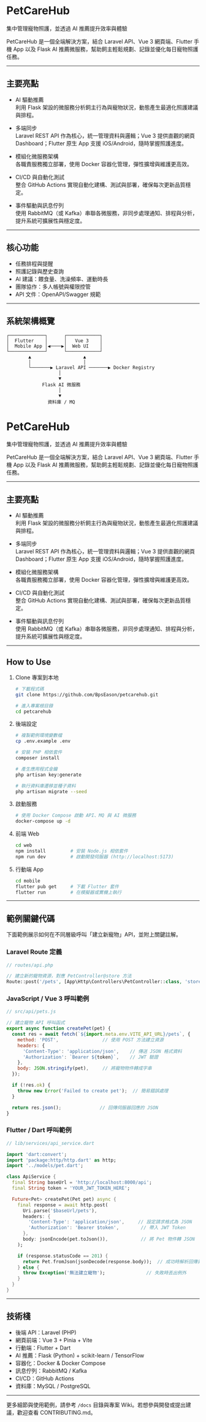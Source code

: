 # PetCareHub

集中管理寵物照護，並透過 AI 推薦提升效率與體驗

PetCareHub 是一個全端解決方案，結合 Laravel API、Vue 3 網頁端、Flutter 手機 App 以及 Flask AI 推薦微服務，幫助飼主輕鬆規劃、記錄並優化每日寵物照護任務。

---

## 主要亮點

- AI 驅動推薦  
  利用 Flask 架設的微服務分析飼主行為與寵物狀況，動態產生最適化照護建議與排程。  

- 多端同步  
  Laravel REST API 作為核心，統一管理資料與邏輯；Vue 3 提供直觀的網頁 Dashboard；Flutter 原生 App 支援 iOS/Android，隨時掌握照護進度。  

- 模組化微服務架構  
  各職責服務獨立部署，使用 Docker 容器化管理，彈性擴增與維護更高效。  

- CI/CD 與自動化測試  
  整合 GitHub Actions 實現自動化建構、測試與部署，確保每次更新品質穩定。  

- 事件驅動與訊息佇列  
  使用 RabbitMQ（或 Kafka）串聯各微服務，非同步處理通知、排程與分析，提升系統可擴展性與穩定度。  

---

## 核心功能

- 任務排程與提醒  
- 照護記錄與歷史查詢  
- AI 建議：餵食量、洗澡頻率、運動時長  
- 團隊協作：多人帳號與權限控管  
- API 文件：OpenAPI/Swagger 規範

---

## 系統架構概覽

```
┌─────────────┐      ┌────────────┐
│  Flutter    │      │   Vue 3    │
│  Mobile App │◀────▶│  Web UI    │
└─────────────┘      └────────────┘
        ▲                   ▲
        │                   │
        └───────▶ Laravel API ───────▶ Docker Registry
                   │
                   ▼
             Flask AI 微服務
                   │
                   ▼
               資料庫 / MQ
```
# PetCareHub

集中管理寵物照護，並透過 AI 推薦提升效率與體驗

PetCareHub 是一個全端解決方案，結合 Laravel API、Vue 3 網頁端、Flutter 手機 App 以及 Flask AI 推薦微服務，幫助飼主輕鬆規劃、記錄並優化每日寵物照護任務。

---

## 主要亮點

- AI 驅動推薦  
  利用 Flask 架設的微服務分析飼主行為與寵物狀況，動態產生最適化照護建議與排程。  

- 多端同步  
  Laravel REST API 作為核心，統一管理資料與邏輯；Vue 3 提供直觀的網頁 Dashboard；Flutter 原生 App 支援 iOS/Android，隨時掌握照護進度。  

- 模組化微服務架構  
  各職責服務獨立部署，使用 Docker 容器化管理，彈性擴增與維護更高效。  

- CI/CD 與自動化測試  
  整合 GitHub Actions 實現自動化建構、測試與部署，確保每次更新品質穩定。  

- 事件驅動與訊息佇列  
  使用 RabbitMQ（或 Kafka）串聯各微服務，非同步處理通知、排程與分析，提升系統可擴展性與穩定度。  

---

## How to Use

1. Clone 專案到本地  
   ```bash
   # 下載程式碼
   git clone https://github.com/BpsEason/petcarehub.git

   # 進入專案根目錄
   cd petcarehub
   ```

2. 後端設定  
   ```bash
   # 複製範例環境變數檔
   cp .env.example .env

   # 安裝 PHP 相依套件
   composer install

   # 產生應用程式金鑰
   php artisan key:generate

   # 執行資料庫遷移並種子資料
   php artisan migrate --seed
   ```

3. 啟動服務  
   ```bash
   # 使用 Docker Compose 啟動 API、MQ 與 AI 微服務
   docker-compose up -d
   ```

4. 前端 Web  
   ```bash
   cd web
   npm install         # 安裝 Node.js 相依套件
   npm run dev         # 啟動開發伺服器 (http://localhost:5173)
   ```

5. 行動端 App  
   ```bash
   cd mobile
   flutter pub get     # 下載 Flutter 套件
   flutter run         # 在模擬器或實機上執行
   ```

---

## 範例關鍵代碼

下面範例展示如何在不同層級呼叫「建立新寵物」API，並附上關鍵註解。

### Laravel Route 定義
```php
// routes/api.php

// 建立新的寵物資源，對應 PetController@store 方法
Route::post('/pets', [App\Http\Controllers\PetController::class, 'store']);
```

### JavaScript / Vue 3 呼叫範例
```js
// src/api/pets.js

// 建立寵物 API 呼叫函式
export async function createPet(pet) {
  const res = await fetch(`${import.meta.env.VITE_API_URL}/pets`, {
    method: 'POST',                // 使用 POST 方法建立資源
    headers: {
      'Content-Type': 'application/json',    // 傳送 JSON 格式資料
      'Authorization': `Bearer ${token}`,    // JWT 驗證
    },
    body: JSON.stringify(pet),     // 將寵物物件轉成字串
  });

  if (!res.ok) {
    throw new Error('Failed to create pet');  // 簡易錯誤處理
  }

  return res.json();              // 回傳伺服器回應的 JSON
}
```

### Flutter / Dart 呼叫範例
```dart
// lib/services/api_service.dart

import 'dart:convert';
import 'package:http/http.dart' as http;
import '../models/pet.dart';

class ApiService {
  final String baseUrl = 'http://localhost:8000/api';
  final String token = 'YOUR_JWT_TOKEN_HERE';

  Future<Pet> createPet(Pet pet) async {
    final response = await http.post(
      Uri.parse('$baseUrl/pets'),
      headers: {
        'Content-Type': 'application/json',     // 設定請求格式為 JSON
        'Authorization': 'Bearer $token',        // 帶入 JWT Token
      },
      body: jsonEncode(pet.toJson()),            // 將 Pet 物件轉 JSON
    );

    if (response.statusCode == 201) {
      return Pet.fromJson(jsonDecode(response.body));  // 成功時解析回傳資料
    } else {
      throw Exception('無法建立寵物');               // 失敗時丟出例外
    }
  }
}
```
---

## 技術棧

- 後端 API：Laravel (PHP)  
- 網頁前端：Vue 3 + Pinia + Vite  
- 行動端：Flutter + Dart  
- AI 推薦：Flask (Python) + scikit-learn / TensorFlow  
- 容器化：Docker & Docker Compose  
- 訊息佇列：RabbitMQ / Kafka  
- CI/CD：GitHub Actions  
- 資料庫：MySQL / PostgreSQL

---

更多細節與使用範例，請參考 `/docs` 目錄與專案 Wiki。若想參與開發或提出建議，歡迎查看 CONTRIBUTING.md。
